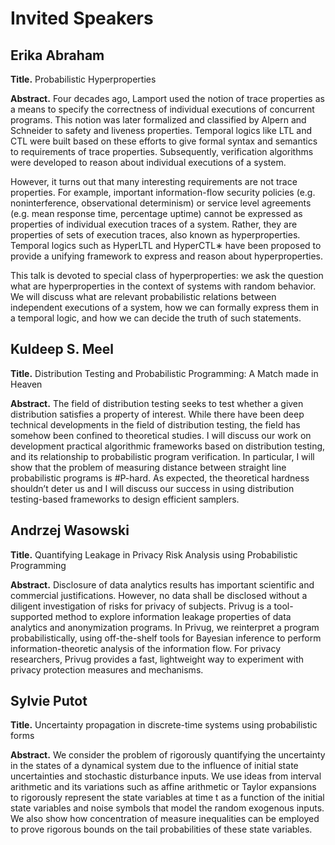 # Invited Speakers


## Erika Abraham

**Title.** 
Probabilistic Hyperproperties

**Abstract.**
Four decades ago, Lamport used the notion of trace properties as a means 
to specify the correctness of individual executions of concurrent 
programs. This notion was later formalized and classified by Alpern and 
Schneider to safety and liveness properties. Temporal logics like LTL 
and CTL were built based on these efforts to give formal syntax and 
semantics to requirements of trace properties. Subsequently, 
verification algorithms were developed to reason about individual 
executions of a system.

However, it turns out that many interesting requirements are not trace 
properties. For example, important information-flow security policies 
(e.g. noninterference, observational determinism) or service level 
agreements (e.g. mean response time, percentage uptime) cannot be 
expressed as properties of individual execution traces of a system. 
Rather, they are properties of sets of execution traces, also known as 
hyperproperties. Temporal logics such as HyperLTL and HyperCTL∗ have 
been proposed to provide a unifying framework to express and reason 
about hyperproperties.

This talk is devoted to special class of hyperproperties: we ask the 
question what are hyperproperties in the context of systems with random 
behavior. We will discuss what are relevant probabilistic relations 
between independent executions of a system, how we can formally express 
them in a temporal logic, and how we can decide the truth of such 
statements.


## Kuldeep S. Meel 

**Title.** Distribution Testing and Probabilistic Programming: A Match made in Heaven   

**Abstract.**
The field of distribution testing seeks to test whether a given distribution satisfies a property of interest. While there have been deep technical developments in the field of distribution testing, the field has somehow been confined to theoretical studies. I will discuss our work on development practical algorithmic frameworks based on distribution testing, and its relationship to probabilistic program verification. In particular, I will show that the problem of measuring distance between straight line probabilistic programs is #P-hard. As expected, the theoretical hardness shouldn’t deter us and I will discuss our success in using distribution testing-based frameworks to design efficient samplers. 



## Andrzej Wasowski

**Title.**
Quantifying Leakage in Privacy Risk Analysis using Probabilistic Programming

**Abstract.**
Disclosure of data analytics results has important scientific and commercial justifications. However, no data shall be disclosed without a diligent investigation of risks for privacy of subjects. Privug is a tool-supported method to explore information leakage properties of data analytics and anonymization programs. In Privug, we reinterpret a program probabilistically, using off-the-shelf tools for Bayesian inference to perform information-theoretic analysis of the information flow. For privacy researchers, Privug provides a fast, lightweight way to experiment with privacy protection measures and mechanisms.


## Sylvie Putot

**Title.** Uncertainty propagation in discrete-time systems using probabilistic forms

**Abstract.**
We consider the problem of rigorously quantifying the uncertainty in the states of a dynamical system due to the influence of initial state uncertainties and stochastic disturbance inputs. We use ideas from interval arithmetic and its variations such as affine arithmetic or Taylor expansions to rigorously represent the state variables at time t as a function of the initial state variables and noise symbols that model the random exogenous inputs. We also show how concentration of measure inequalities can be employed to prove rigorous bounds on the tail probabilities of these state variables.
